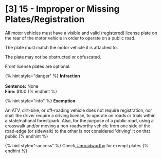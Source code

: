 # \[3] 15 - Improper or Missing Plates/Registration

All motor vehicles must have a visible and valid (registered) license plate on the rear of the motor vehicle in order to operate on a public road.&#x20;

The plate must match the motor vehicle it is attached to.&#x20;

The plate may not be obstructed or obfuscated.&#x20;

Front license plates are optional.&#x20;

{% hint style="danger" %}
**Infraction** \
\
**Sentence:** None\
**Fine:** $100
{% endhint %}

{% hint style="info" %}
**Exemption**

An ATV, dirt-bike, or off-roading vehicle does not require registration, nor shall the driver require a driving license, to operate on roads or trials within a state/national forest/park. Also, for the purpose of a public road, using a crosswalk and/or moving a non-roadworthy vehicle from one side of the road-edge (or sidewalk) to the other is not considered 'driving' it on that public
{% endhint %}

{% hint style="success" %}
Check[ Unroadworthy](../../../legal-doctrines/unroadworthy-doctrine/license-plates.md) for exempt plates
{% endhint %}

